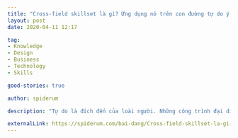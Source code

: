 ```yaml
---
title: "Cross-field skillset là gì? Ứng dụng nó trên con đường tự do ý chí, tự do tài chính?"
layout: post
date: 2020-04-11 12:17

tag:
- Knowledge
- Design
- Business
- Technology
- Skills

good-stories: true

author: spiderum

description: "Tự do là đích đến của loài người. Những công trình đại diện cho văn minh đều hướng đến lãnh địa tối cao của sự tự do. Tự do ý chí, tự do tài chính."

externalLink: https://spiderum.com/bai-dang/Cross-field-skillset-la-gi-Ung-dung-no-tren-con-duong-tu-do-y-chi-tu-do-tai-chinh-nbi
---
```



